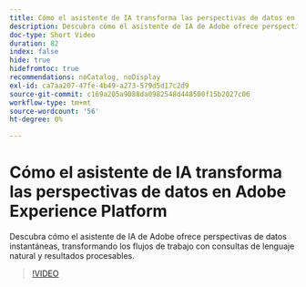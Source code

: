 ```yaml
---
title: Cómo el asistente de IA transforma las perspectivas de datos en Adobe Experience Platform
description: Descubra cómo el asistente de IA de Adobe ofrece perspectivas de datos instantáneas, transformando los flujos de trabajo con consultas de lenguaje natural y resultados procesables.
doc-type: Short Video
duration: 82
index: false
hide: true
hidefromtoc: true
recommendations: noCatalog, noDisplay
exl-id: ca7aa207-47fe-4b49-a273-579d5d17c2d9
source-git-commit: c169a205a9088da0982548d448500f15b2027c06
workflow-type: tm+mt
source-wordcount: '56'
ht-degree: 0%

---
```


# Cómo el asistente de IA transforma las perspectivas de datos en Adobe Experience Platform

Descubra cómo el asistente de IA de Adobe ofrece perspectivas de datos instantáneas, transformando los flujos de trabajo con consultas de lenguaje natural y resultados procesables.

<!-- 72_S653_3442539_81_how-ai-assistant-transforms-data-insights-in-adobe-experience-platform -->
>[!VIDEO](https://video.tv.adobe.com/v/3458305/?learn=on&enablevpops=true)
